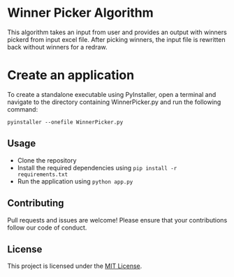 # Winner Picker Algorithm

This algorithm takes an input from user and provides an output with winners pickerd from input excel file. After picking winners,
the input file is rewritten back without winners for a redraw.

# Create an application
To create a standalone executable using PyInstaller, open a terminal and navigate to the directory containing WinnerPicker.py and run the following command:

    pyinstaller --onefile WinnerPicker.py


## Usage

- Clone the repository
- Install the required dependencies using `pip install -r requirements.txt`
- Run the application using `python app.py`

## Contributing

Pull requests and issues are welcome! Please ensure that your contributions follow our code of conduct.

## License

This project is licensed under the [MIT License](LICENSE).

